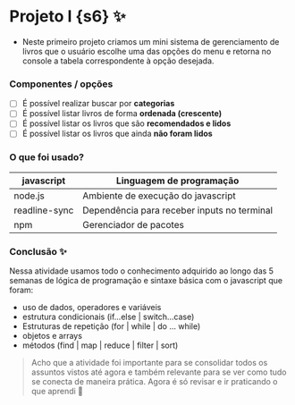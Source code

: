 # Projeto I {s6} :sparkles:

- Neste primeiro projeto criamos um mini sistema de gerenciamento de livros que o usuário escolhe uma das opções do menu e retorna no console a tabela correspondente à opção desejada.

### Componentes / opções

- [ ] É possível realizar buscar por **categorias** 
- [ ] É possível listar livros de forma **ordenada (crescente)**
- [ ] É possível listar os livros que são **recomendados e lidos**
- [ ] É possível listar os livros que ainda **não foram lidos**

### O que foi usado?

javascript | Linguagem de programação
-----------|----------
node.js    | Ambiente de execução do javascript
readline-sync| Dependência para receber inputs no terminal
npm        | Gerenciador de pacotes

### Conclusão :sparkles:
Nessa atividade usamos todo o conhecimento adquirido ao longo das 5 semanas de lógica de programação e sintaxe básica com o javascript que foram:
- uso de dados, operadores e variáveis
- estrutura condicionais (if...else | switch...case)
- Estruturas de repetição (for | while | do ... while)
- objetos e arrays
- métodos (find | map | reduce | filter | sort)

> Acho que a atividade foi importante para se consolidar todos os assuntos vistos até agora e também relevante para se ver como tudo se conecta de maneira prática. Agora é só revisar e ir praticando o que aprendi :purple_heart:




